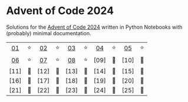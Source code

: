 # Advent of Code 2024

Solutions for the [Advent of Code 2024](https://adventofcode.com/2024) written in Python Notebooks with (probably) minimal documentation.

|      |      |      |      |      |      |      |      |      |      |
| :--: | :--: | :--: | :--: | :--: | :--: | :--: | :--: | :--: | :--: |
| [01] |  ⭐️  | [02] |  ⭐️  | [03] |  ⭐️  | [04] |  ⭐️  | [05] |  ⭐️  |
| [06] |  ⭐️  | [07] |  ⭐️  | [08] |  ⭐️  | [09] |  🚪  | [10] |  🚪  |
| [11] |  🚪  | [12] |  🚪  | [13] |  🚪  | [14] |  🚪  | [15] |  🚪  |
| [16] |  🚪  | [17] |  🚪  | [18] |  🚪  | [19] |  🚪  | [20] |  🚪  |
| [21] |  🚪  | [22] |  🚪  | [23] |  🚪  | [24] |  🚪  | [25] |  🚪  |

[01]: ./01/01.ipynb
[02]: ./02/02.ipynb
[03]: ./03/03.ipynb
[04]: ./04/04.ipynb
[05]: ./05/05.ipynb
[06]: ./06/06.ipynb
[07]: ./07/07.ipynb
[08]: ./08/08.ipynb